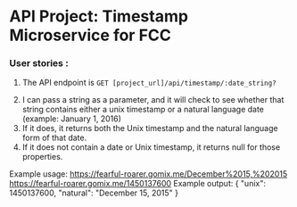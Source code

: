 
# API Project: Timestamp Microservice for FCC

### User stories :
1. The API endpoint is `GET [project_url]/api/timestamp/:date_string?`
2) I can pass a string as a parameter, and it will check to see whether that string contains either a unix timestamp or a natural language date (example: January 1, 2016)
3) If it does, it returns both the Unix timestamp and the natural language form of that date.
4) If it does not contain a date or Unix timestamp, it returns null for those properties.

Example usage:
https://fearful-roarer.gomix.me/December%2015,%202015
https://fearful-roarer.gomix.me/1450137600
Example output:
{ "unix": 1450137600, "natural": "December 15, 2015" }